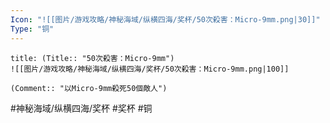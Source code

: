 ```yaml
---
Icon: "![[图片/游戏攻略/神秘海域/纵横四海/奖杯/50次殺害：Micro-9mm.png|30]]"
Type: "铜"
---
```

```ad-common-bronze-trophy
title: (Title:: "50次殺害：Micro-9mm")
![[图片/游戏攻略/神秘海域/纵横四海/奖杯/50次殺害：Micro-9mm.png|100]]

(Comment:: "以Micro-9mm殺死50個敵人")
```

#神秘海域/纵横四海/奖杯 #奖杯 #铜
